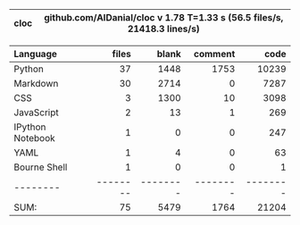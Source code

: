 cloc|github.com/AlDanial/cloc v 1.78  T=1.33 s (56.5 files/s, 21418.3 lines/s)
--- | ---

Language|files|blank|comment|code
:-------|-------:|-------:|-------:|-------:
Python|37|1448|1753|10239
Markdown|30|2714|0|7287
CSS|3|1300|10|3098
JavaScript|2|13|1|269
IPython Notebook|1|0|0|247
YAML|1|4|0|63
Bourne Shell|1|0|0|1
--------|--------|--------|--------|--------
SUM:|75|5479|1764|21204
